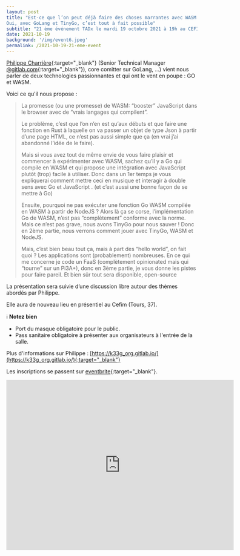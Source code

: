 ```yaml
---
layout: post
title: "Est-ce que l’on peut déjà faire des choses marrantes avec WASM sans trop d’effort ?
Oui, avec GoLang et TinyGo, c’est tout à fait possible"
subtitle: "21 ème événement TADx le mardi 19 octobre 2021 à 19h au CEFIM (Tours, 37)"
date: 2021-10-19
background: '/img/event6.jpeg'
permalink: /2021-10-19-21-eme-event
---
```

[Philippe Charrière](https://twitter.com/k33g_org){:target="_blank"} (Senior Technical Manager [@gitlab.com](https://twitter.com/GitLab){:target="_blank"}), core comitter sur GoLang, ...) vient nous parler de deux technologies passionnantes et qui ont le vent en poupe : GO et WASM.

Voici ce qu'il nous propose :

>La promesse (ou une promesse) de WASM: “booster” JavaScript dans le browser avec de “vrais langages qui compilent”.
>
>Le problème, c’est que l’on n’en est qu’aux débuts et que faire une fonction en Rust à laquelle on va passer un objet de type Json à partir d’une page HTML, ce n’est pas aussi simple que ça (en vrai j’ai abandonné l’idée de le faire).
>
>Mais si vous avez tout de même envie de vous faire plaisir et commencer à expérimenter avec WASM, sachez qu’il y a Go qui compile en WASM et qui propose une intégration avec JavaScript plutôt (trop) facile à utiliser. 
>Donc dans un 1er temps je vous expliquerai comment mettre ceci en musique et interagir à double sens avec Go et JavaScript . (et c’est aussi une bonne façon de se mettre à Go)
>
>Ensuite, pourquoi ne pas exécuter une fonction Go WASM compilée en WASM à partir de NodeJS ? Alors là ça se corse, l’implémentation Go de WASM, n’est pas “complètement” conforme avec la norme. Mais ce n’est pas grave, nous avons TinyGo pour nous sauver !
>Donc en 2ème partie, nous verrons comment jouer avec TinyGo, WASM et NodeJS.
>
>Mais, c’est bien beau tout ça, mais à part des “hello world”, on fait quoi ? Les applications sont (probablement) nombreuses. En ce qui me concerne je code un FaaS (complètement opinionated mais qui “tourne” sur un Pi3A+), donc en 3ème partie, je vous donne les pistes pour faire pareil. 
>Et bien sûr tout sera disponible, open-source

La présentation sera suivie d’une discussion libre autour des thèmes abordés par Philippe.

Elle aura de nouveau lieu en présentiel au Cefim (Tours, 37).

ℹ️ **Notez bien**

 - Port du masque obligatoire pour le public.
 - Pass sanitaire obligatoire à présenter aux organisateurs à l'entrée de la salle. 

Plus d'informations sur Philippe : [https://k33g_org.gitlab.io/](https://k33g_org.gitlab.io/){:target="_blank"}

Les inscriptions se passent sur [eventbrite](https://www.eventbrite.fr/e/billets-wasm-et-tinygo-par-lexemple-179179920967){:target="_blank"}.

<iframe src="https://www.google.com/maps/embed?pb=!1m18!1m12!1m3!1d2702.492981903386!2d0.6792953159333711!3d47.36329597916926!2m3!1f0!2f0!3f0!3m2!1i1024!2i768!4f13.1!3m3!1m2!1s0x47fcd670d7b9c78f%3A0x6d3c159d1624bee8!2sCEFIM%20-%20L&#39;%C3%A9cole%20du%20web%20et%20des%20r%C3%A9seaux!5e0!3m2!1sfr!2sfr!4v1633936473555!5m2!1sfr!2sfr" width="600" height="450" style="border:0;" allowfullscreen="" loading="lazy"></iframe>



